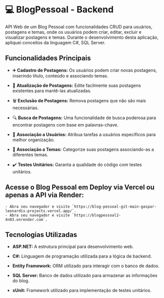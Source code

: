 # 💻 BlogPessoal - Backend

API Web de um Blog Pessoal com funcionalidades CRUD para usuários, postagens e temas, onde os usuários podem criar, editar, excluir e visualizar postagens e temas. Durante o desenvolvimento desta aplicação, apliquei conceitos da linguagem C#, SQL Server.


## Funcionalidades Principais

- ➕ **Cadastro de Postagens:** Os usuários podem criar novas postagens, inserindo título, conteúdo e associando temas.

- 🔄 **Atualização de Postagens:** Edite facilmente suas postagens existentes para mantê-las atualizadas.

- 🗑️ **Exclusão de Postagens:** Remova postagens que não são mais necessárias.

- 🔍 **Busca de Postagens:** Uma funcionalidade de busca poderosa para encontrar postagens com base em palavras-chave.

- 👤 **Associação a Usuários:** Atribua tarefas a usuários específicos para melhor organização.

- 📂 **Associação a Temas:** Categorize suas postagens associando-as a diferentes temas.
  
- ✔️ **Testes Unitários:** Garanta a qualidade do código com testes unitários.


## Acesse o Blog Pessoal em Deploy via Vercel ou apenas a API via Render:

    - Abra seu navegador e visite `https://blog-pessoal-git-main-gaspar-leonardis-projects.vercel.app/`.
    - Abra seu navegador e visite `https://blogpessoal2-4n03.onrender.com`.


## Tecnologias Utilizadas

- **ASP.NET:** A estrutura principal para desenvolvimento web.
  
- **C#:** Linguagem de programação utilizada para a lógica de backend.

- **Entity Framework:** ORM utilizado para interagir com o banco de dados.

- **SQL Server:** Banco de dados utilizado para armazenar as informações do blog.

- **xUnit:** Framework utilizado para implementação de testes unitários.
